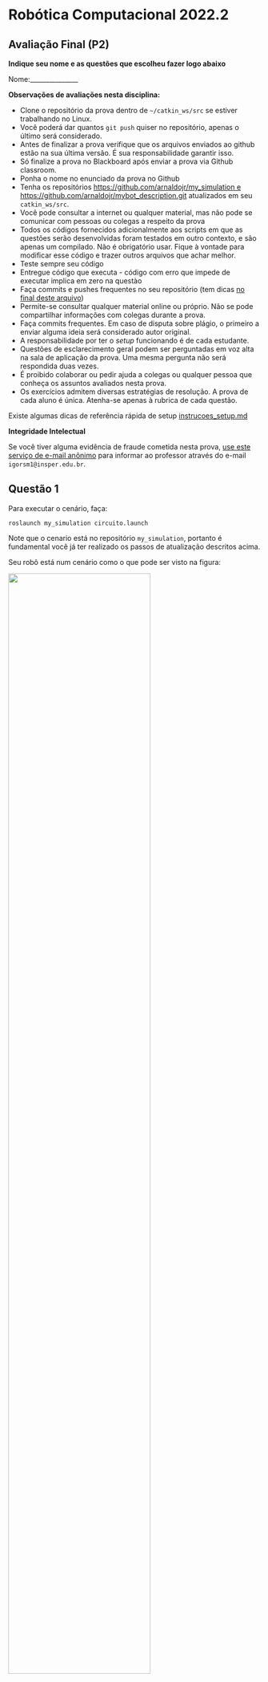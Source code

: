 # Robótica Computacional 2022.2


## Avaliação Final (P2)


**Indique seu nome e as questões que escolheu fazer logo abaixo**



Nome:_______________



**Observações de avaliações nesta disciplina:**

* Clone o repositório da prova dentro de `~/catkin_ws/src` se estiver trabalhando no Linux.
* Você poderá dar quantos `git push` quiser no repositório, apenas o último será considerado.
* Antes de finalizar a prova verifique que os arquivos enviados ao github estão na sua última versão. É sua responsabilidade garantir isso.
* Só finalize a prova no Blackboard após enviar a prova via Github classroom.
* Ponha o nome no enunciado da prova no Github
* Tenha os repositórios https://github.com/arnaldojr/my_simulation e https://github.com/arnaldojr/mybot_description.git  atualizados em seu `catkin_ws/src`.
* Você pode consultar a internet ou qualquer material, mas não pode se comunicar com pessoas ou colegas a respeito da prova
* Todos os códigos fornecidos adicionalmente aos scripts em que as questões serão desenvolvidas foram testados em outro contexto, e são apenas um compilado. Não é obrigatório usar. Fique à vontade para modificar esse código e trazer outros arquivos que achar melhor. 
* Teste sempre seu código
* Entregue código que executa - código com erro que impede de executar implica em zero na questào
* Faça commits e pushes frequentes no seu repositório (tem dicas [no final deste arquivo](./instrucoes_setup.md))
* Permite-se consultar qualquer material online ou próprio. Não se pode compartilhar informações com colegas durante a prova.
* Faça commits frequentes. Em caso de disputa sobre plágio, o primeiro a enviar alguma ideia será considerado autor original.
* A responsabilidade por ter o *setup* funcionando é de cada estudante.
* Questões de esclarecimento geral podem ser perguntadas em voz alta na sala de aplicação da prova. Uma mesma pergunta não será respondida duas vezes.
* É proibido colaborar ou pedir ajuda a colegas ou qualquer pessoa que conheça os assuntos avaliados nesta prova.
* Os exercícios admitem diversas estratégias de resolução. A prova de cada aluno é única. Atenha-se apenas à rubrica de cada questão.

Existe algumas dicas de referência rápida de setup [instrucoes_setup.md](instrucoes_setup.md)

**Integridade Intelectual**

Se você tiver alguma evidência de fraude cometida nesta prova, [use este serviço de e-mail anônimo](https://www.guerrillamail.com/pt/compose)  para informar ao professor através do e-mail `igorsm1@insper.edu.br`.

## Questão 1

Para executar o cenário, faça:

    roslaunch my_simulation circuito.launch

Note que o cenario está no repositório `my_simulation`, portanto é fundamental você já ter realizado os passos de atualização descritos acima.


Seu robô está num cenário como o que pode ser visto na figura: 

<img src="./img/211_p1_circuito.jpg" width=75%></img>


#### O que é para fazer

Faça o robô seguir a pista amarela até encontrar a sua caixa preferencial conforme a tabela abaixo. 

Quem cujo primeiro nome se inicia com determinada letra da tabela abaixo, deve inicialmente se aproximar da figura correspondente:

|Letra inicial do nome| Figura inicial| 
|---|---|
| A até C | AZUL|
| D até H | VERMELHO |
| I até P | VERDE |
| Q até Z | AZUL |

O robô não deve deixar a pista amarela, deve apenas seguir até se aproximar da caixa. Quando estiver próximo da caixa deve parar com a caixa em sua área de visão. Não é preciso que a caixa esteja bem centralizada. 

Para conseguir a questão completa é preciso conseguir fazer o robô seguir a pista rápido com base no ângulo da faixa amarela na imagem.

#### Dicas

Talvez estes conteúdos ajudem:

[Regressão trocando x-y com todos os pixels amarelos https://github.com/Insper/robot21.1/blob/main/aula03/aula03_RegressaoPixelsAmarelos.ipynb](https://github.com/Insper/robot21.1/blob/main/aula03/aula03_RegressaoPixelsAmarelos.ipynb)


[Centro de massa de pixels amarelos](https://github.com/Insper/robot21.1/blob/main/aula03/centro_do_amarelo.py)

#### Detalhes de como rodar


O código para este exercício deve estar em: `p1_211/scripts/Q1.py`

Para rodar, recomendamos que faça:

    roslaunch my_simulation circuito.launch

Depois o seu código:

    rosrun p1_211 Q1.py



|Resultado| Conceito| 
|---|---|
| Não executa | 0 |
| Filtra o amarelo| 0.5|
| Segue a pista com base em centro de massa | 1.33|
| Identifica caixa e para no lugar certo | +1|
| Usa o ângulo da faixa na tela para acelerar quando o robô está em trechos retos da pista | +1|


Casos intermediários ou omissos da rubrica serão decididos pelo professor.

## Questão 2

![](img/gaz_cubos.png)

Seu robô está no cenário visível abaixo:

    roslaunch my_simulation encaixotado.launch


#### O que é para fazer

Gire o robô até encontrar o bloco com a figura assinalada (veja a tabela abaixo). Ao centralizar a figura, use o lidar para chegar próximo (30 cm) daquela figura. Depois, gire 180 graus e pare a 30 cm do bloco que está diametralmente oposto.

Quem cujo primeiro nome se inicia com determinada letra da tabela abaixo, deve inicialmente se aproximar da figura correspondente:

|Letra inicial do nome| Figura inicial| 
|---|---|
| A até C | Cachorro |
| D até H | Cavalo |
| I até P | Bicicleta |
| Q até Z | Carro |

#### Detalhes de como rodar


O código para este exercício está em: `p1_221/scripts/Q2.py`

Para rodar, recomendamos que faça:

    roslaunch my_simulation encaixotado.launch

Depois:

    rosrun p1_221 Q2.py



|Resultado| Conceito| 
|---|---|
| Não executa | 0 |
| Faz o robô detectar a primeira figura apenas, e mostra evidências | 1.0 |
| Consegue centralizar na primeira figura | 1.50|
| Chega próximo à primeira figura | 2.00|
| Dá a volta e chega na segunda figura | 2.50|


## Questão 3 

No cenário representado abaixo, você deverá fazer o robô derrubar os creepers amarelos, em ordem crescente de ID Aruco.
Para derrubar o creeper, o robô deverá parar a 30 cm do mesmo, eriçar a garra e avaçar sobr o creeper até derrubá-lo.
Após derrubar o primeiro creeper, o robô deverá voltar à posição inicial usando a odometria.

![](img/reuniao.png)



#### O que é para fazer

Você deverá trabalhar no arquivo `p1_211/scripts/Q3.py`. Se quiser pode modificar os arquivos auxiliares, porém os mesmoms devem ser commitados junto com o arquivo da questão. 


#### Detalhes de como rodar

Para subir o cenário:

    roslaunch my_simulation reuniao.launch
    roslaunch mybot_description mybot_control2.launch

Para rodar o programa, você pode:
1. Abrir o VSCode na pasta do aqruivo e dar o `play`
2. Executar o comando do ROS: `rosrun p1_221 Q3.py`


|Resultado| Conceito| 
|---|---|
| Não executa | 0 |
| Faz o robô detectar a cor amarela e os Arucos | 1.0 |
| Derruba um creeper  | 1.5 |
| Derruba um creeper e volta | 2.0 |
| Derruba os creeper mas fora de ordem | 2.5|
| Faz o que foi pedido | 3.3|

